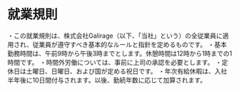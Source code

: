 # 就業規則
・この就業規則は、株式会社Galirage（以下、「当社」という）の全従業員に適用され、従業員が遵守すべき基本的なルールと指針を定めるものです。
・基本勤務時間は、午前9時から午後3時までとします。休憩時間は12時から1時までの1時間です。
・時間外労働については、事前に上司の承認を必要とします。
・定休日は土曜日、日曜日、および国が定める祝日です。
・年次有給休暇は、入社半年後に10日間付与されます。以後、勤続年数に応じて加算されます。